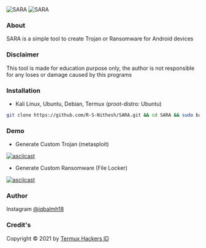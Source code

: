 <img title="SARA" src="https://img.shields.io/badge/CODENAME%20-SARA-SCRIPT?colorA=grey&colorB=blue&style=for-the-badge"> <img title="SARA" src="https://img.shields.io/badge/VERSION%20-3.0-SCRIPT?colorA=grey&colorB=blue&style=for-the-badge">
### About
SARA is a simple tool to create Trojan or Ransomware for Android devices
### Disclaimer
This tool is made for education purpose only, the author is not responsible for any loses or damage caused by this programs
### Installation
* Kali Linux, Ubuntu, Debian, Termux (proot-distro: Ubuntu)
```bash
git clone https://github.com/R-S-Nithesh/SARA.git && cd SARA && sudo bash install.sh && python3 sara.py
```
### Demo
* Generate Custom Trojan (metasploit)

[![asciicast](https://asciinema.org/a/604475.svg)](https://asciinema.org/a/604475)
* Generate Custom Ransomware (File Locker)

[![asciicast](https://asciinema.org/a/604490.svg)](https://asciinema.org/a/604490)

### Author
Instagram [@iqbalmh18](https://instagram.com/iqbalmh18)

### Credit's
Copyright © 2021 by [Termux Hackers ID](https://github.com/termuxhackers-id)
